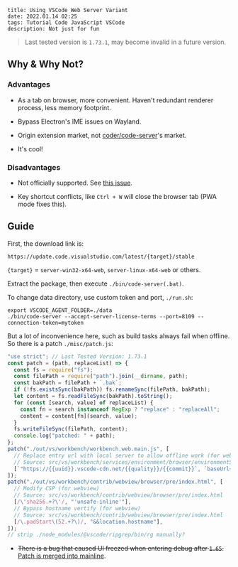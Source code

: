```
title: Using VSCode Web Server Variant
date: 2022.01.14 02:25
tags: Tutorial Code JavaScript VSCode
description: Not just for fun
```

> Last tested version is `1.73.1`, may become invalid in a future version.

## Why & Why Not?

### Advantages

- As a tab on browser, more convenient. Haven't redundant renderer process, less memory footprint.

- Bypass Electron's IME issues on Wayland.

- Origin extension market, not [coder/code-server](https://github.com/coder/code-server)'s market.

- It's cool!

### Disadvantages

- Not officially supported. See [this issue](https://github.com/microsoft/vscode/issues/121116#issuecomment-818696827).

- Key shortcut conflicts, like `Ctrl + W` will close the browser tab (PWA mode fixes this).

## Guide

First, the download link is:

```
https://update.code.visualstudio.com/latest/{target}/stable
```

`{target}` = `server-win32-x64-web`, `server-linux-x64-web` or others.

Extract the package, then execute `./bin/code-server(.bat)`.

To change data directory, use custom token and port, `./run.sh`:

```shell
export VSCODE_AGENT_FOLDER=./data
./bin/code-server --accept-server-license-terms --port=8109 --connection-token=mytoken
```

But a lot of inconvenience here, such as build tasks always fail when offline. So there is a patch `./misc/patch.js`:

```javascript
"use strict"; // Last Tested Version: 1.73.1
const patch = (path, replaceList) => {
  const fs = require("fs");
  const filePath = require("path").join(__dirname, path);
  const bakPath = filePath + `.bak`;
  if (!fs.existsSync(bakPath)) fs.renameSync(filePath, bakPath);
  let content = fs.readFileSync(bakPath).toString();
  for (const [search, value] of replaceList) {
    const fn = search instanceof RegExp ? "replace" : "replaceAll";
    content = content[fn](search, value);
  }
  fs.writeFileSync(filePath, content);
  console.log("patched: " + path);
};
patch("./out/vs/workbench/workbench.web.main.js", [
  // Replace entry url with local server to allow offline work (for webview)
  // Source: src/vs/workbench/services/environment/browser/environmentService.ts
  [`"https://{{uuid}}.vscode-cdn.net/{{quality}}/{{commit}}`, `baseUrl+"`],
]);
patch("./out/vs/workbench/contrib/webview/browser/pre/index.html", [
  // Modify CSP (for webview)
  // Source: src/vs/workbench/contrib/webview/browser/pre/index.html
  [/\'sha256.+?\'/, "'unsafe-inline'"],
  // Bypass hostname vertify (for webview)
  // Source: src/vs/workbench/contrib/webview/browser/pre/index.html
  [/\.padStart\(52.+?\)/, "&&location.hostname"],
]);
// strip ./node_modules/@vscode/ripgrep/bin/rg manually?
```

- ~~There is a bug that caused UI freezed when entering debug after `1.65`.~~ [Patch is merged into mainline](https://github.com/microsoft/vscode/commit/7046d66).
